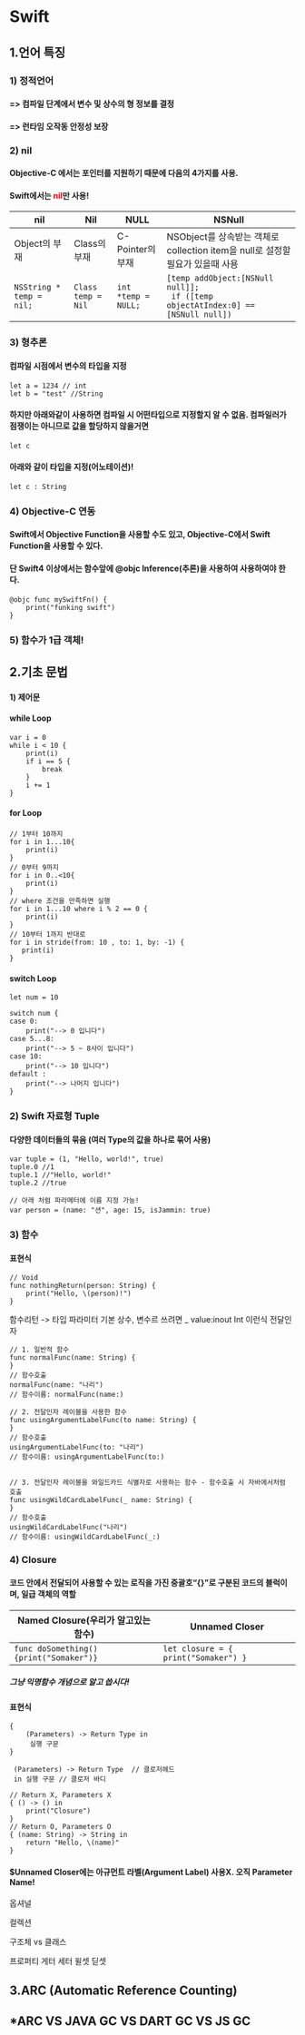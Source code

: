 # Swift

## 1.언어 특징


### 1) 정적언어 
#### => 컴파일 단계에서 변수 및 상수의 형 정보를 결정 
#### => 런타임 오작동 안정성 보장


### 2) nil
#### Objective-C 에서는 포인터를 지원하기 때문에 다음의 4가지를 사용.
#### Swift에서는 <span style="color:red">nil</span>만 사용!
|nil|Nil|NULL|NSNull|
|---|---|---|---|
|Object의 부재|Class의 부재|C-Pointer의 부재|NSObject를 상속받는 객체로 collection item을 null로 설정할 필요가 있을때 사용|
|```NSString * temp = nil;```|```Class temp = Nil```|```int *temp = NULL;```|```[temp addObject:[NSNull null]];```<br/>``` if ([temp objectAtIndex:0] == [NSNull null])```|



### 3) 형추론
#### 컴파일 시점에서 변수의 타입을 지정
```
let a = 1234 // int 
let b = "test" //String
```
#### 하지만 아래와같이 사용하면 컴파일 시 어떤타입으로 지정할지 알 수 없음. 컴파일러가 점쟁이는 아니므로 값을 할당하지 않을거면
```
let c
```
#### 아래와 같이 타입을 지정(어노테이션)!
```
let c : String
```


### 4) Objective-C 연동
#### Swift에서 Objective Function을 사용할 수도 있고, Objective-C에서 Swift Function을 사용할 수 있다.
#### 단 Swift4 이상에서는 함수앞에 @objc Inference(추론)을 사용하여 사용하여야 한다.
```
@objc func mySwiftFn() {
    print("funking swift")
}
```

### 5) 함수가 1급 객체!


## 2.기초 문법
#### 1) 제어문
#### while Loop
```
var i = 0
while i < 10 {
    print(i)
    if i == 5 {
        break
    }
    i += 1
}
```
#### for Loop
```
// 1부터 10까지
for i in 1...10{ 
    print(i) 
}
// 0부터 9까지
for i in 0..<10{ 
    print(i) 
}
// where 조건을 만족하면 실행
for i in 1...10 where i % 2 == 0 { 
    print(i) 
}
// 10부터 1까지 반대로
for i in stride(from: 10 , to: 1, by: -1) {
   print(i)
}
```
#### switch Loop
```
let num = 10

switch num {
case 0:
    print("--> 0 입니다")
case 5...8:
    print("--> 5 ~ 8사이 입니다")
case 10:
    print("--> 10 입니다")
default :
    print("--> 나머지 입니다")
}
```
### 2) Swift 자료형 Tuple
#### 다양한 데이터들의 묶음 (여러 Type의 값을 하나로 묶어 사용)
```
var tuple = (1, "Hello, world!", true)
tuple.0 //1
tuple.1 //"Hello, world!"
tuple.2 //true

// 아래 처럼 파라메터에 이름 지정 가능!
var person = (name: "션", age: 15, isJammin: true)
```

### 3) 함수
#### 표현식
```
// Void
func nothingReturn(person: String) {
    print("Hello, \(person)!")
}
```
함수리턴 -> 타입
파라미터 기본 상수, 변수르 쓰려면 _ value:inout Int 이런식
전달인자 
```
// 1. 일반적 함수
func normalFunc(name: String) {
}
// 함수호출
normalFunc(name: "나리")
// 함수이름: normalFunc(name:)

// 2. 전달인자 레이블을 사용한 함수
func usingArgumentLabelFunc(to name: String) {
}
// 함수호출
usingArgumentLabelFunc(to: "나리")
// 함수이름: usingArgumentLabelFunc(to:)


// 3. 전달인자 레이블을 와일드카드 식별자로 사용하는 함수 - 함수호출 시 자바에서처럼 호출
func usingWildCardLabelFunc(_ name: String) {
}
// 함수호출
usingWildCardLabelFunc("나리")
// 함수이름: usingWildCardLabelFunc(_:)
```

### 4) Closure
#### 코드 안에서 전달되어 사용할 수 있는 로직을 가진 중괄호“{}”로 구분된 코드의 블럭이며, 일급 객체의 역할
|Named Closure(우리가 알고있는 함수)|Unnamed Closer|
|---|---|
|```func doSomething() {print("Somaker")}```|```let closure = { print("Somaker") }```|
##### 그냥 익명함수 개념으로 알고 씁시다!
#### 표현식
```
{
    (Parameters) -> Return Type in
     실행 구문
}
```
```
 (Parameters) -> Return Type  // 클로저헤드
 in 실행 구문 // 클로저 바디

```
```
// Return X, Parameters X
{ () -> () in
    print("Closure")
}
// Return O, Parameters O
{ (name: String) -> String in
    return "Hello, \(name)"
}
```
#### $Unnamed Closer에는 아규먼트 라벨(Argument Label) 사용X. 오직 Parameter Name!



옵셔널 

컬렉션

구조체 vs 클래스

프로퍼티 게터 세터 윌셋 딛셋



## 3.ARC (Automatic Reference Counting)
## *ARC VS JAVA GC VS DART GC VS JS GC

